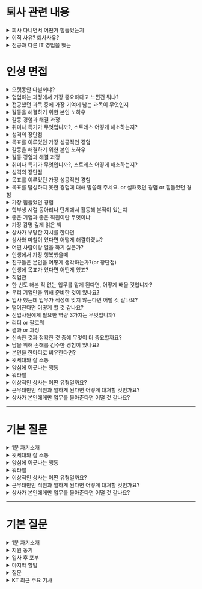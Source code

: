 <h1>퇴사 관련 내용</h1>

<details markdown = "1">
<summary>회사 다니면서 어떤거 힘들었는지</summary>
제가 가장 힘들었던 경험은, **의욕이 부족한 내부 구성원들과 함께 신규 사업을 만들어가야 했던 상황**이었습니다.
회사의 성장을 위해 신규 고객사를 발굴하고 제안 전략을 고민하는 것이 제 역할이었지만, 실제로는 고객 제안보다 사내 설득에 대부분의 에너지를 쏟아야 했던 적이 많았습니다.<br>
<br>
당시 저는 단순히 요청하는 데 그치지 않고, 본사에 계신 협업 부서 분들께 직접 성심당 빵을 전달하며 감사의 마음을 전하기도 했고, 사적으로 식사나 커피를 함께 하며 진솔한 대화를 통해 신뢰를 쌓고자 노력했습니다. 또한 협조가 필요한 자료나 산출물은 제가 먼저 초안을 작성해 전달하며 부담을 줄이려 했습니다. <br>
<br>
그 당시에는 매우 힘들었지만, 돌이켜보면 각 부서가 처한 현실과 애로사항을 이해하는 좋은 계기가 되었고, 결국 사업을 수주한 후에는 오히려 관계가 더 끈끈해지는 계기가 되었습니다.<br>
</details>

<details markdown = "1">
<summary>이직 사유? 퇴사사유?</summary>
우선 더 다양한 솔루션과 도메인을 경험하는 곳에서 역량을 쌓고 싶다는 욕심 떄문이였던 것 같습니다.<br>
현재 근무 중인 팀에서는 총 4개의 솔루션을 판매하고 있고, 이 중 실제 매출의 90% 이상이 두 개의 도구에 집중되어 있습니다. 특정 제품 중심의 영업은 안정적일 수 있지만, 다양한 산업군과 고객 니즈에 맞춰 제안 역량을 확장하기엔 한계가 있다는 고민이 생겼습니다.<br>
<br>
또한 매출에 대한 압박이 거의 없는 조직 분위기다 보니, 낙주가 발생해도 그 원인을 깊이 분석하거나 개선하려는 문화는 상대적으로 약했습니다. 저로서는 정량적인 목표 아래에서 매출 달성을 위해 치열하게 고민하고 행동하는 경험을 하고 싶었습니다. <br>
KT는 자체 솔루션뿐만아니라 파트너사와의 협업을 매우 다양한 제품과 산업군을 다루고 있고, 명확한 매출 목표를 기반으로 움직이는 조직으로 알고 있어 지원하게 되었습니다.<br>
</details>

<details markdown = "1">
<summary>전공과 다른 IT 영업을 했는</summary>
처음에는 컴퓨터 공학 지식을 배우며 프로젝트 관리자(PM)가 되고자 했습니다.<br>
저는 컴퓨터 공학이 흥미로웠고, 특히 다양한 사람들과 소통하는 역할에 매력을 느꼈습니다.<br>
그러나 귀사의 사업 개발 영업 직군에 대해 알게 되면서, 제 커뮤니케이션 능력과 CS 지식을 더욱 효과적으로 활용할 수 있는 분야라고 생각했습니다.<br>
IT 영업직에서는 제품에 대한 깊은 이해를 바탕으로 고객과 직접 만나 솔루션을 제안하고, 수주를 이끌어내는 성취감을 경험할 수 있을 것이라고 판단했습니다.<br>
이러한 이유로 개발자가 아닌 영업직에 지원하게 되었습니다.<br>
</details>


<h1>인성 면접</h1>
<details markdown = "1">
<summary>오랫동안 다닐꺼냐?</summary>
네 오래다닐수 ~~ 정말 오고싶었던 기업인 만 뽑아주시면 최선~~
</details>

<details markdown = "1">
<summary>협업하는 과정에서 가장 중요하다고 느낀건 뭐냐?</summary>
저는 협업 과정에서 동료 간의 믿음이 구축되어 있는 것이 가장 중요하다고 생각합니다.<br>
팀원간의 믿음이 있어야지만 역할 분담 과정 뿐 아니라, 각자의 업무에 집중할 수 있고, <br>
서로 간의 소통 과정에서 각자의 의견이 존중받는다는 분위기가 형성되어 좋은 아이디어가 나올 수 있기 때문입니다.<br>
</details>

<details markdown = "1">
<summary>전공했던 과목 중에 가장 기억에 남는 과목이 무엇인지</summary>
저는 위성정보프로그래밍 및 실습이라는 가장 기억에 남는 것 같습니다. <br>
해당 과목에서 fortran이라는 언어를 바탕으로 처음으로 코딩에 접하게 되었습니다. <br>
이때 단순히 외우는 형식의 공부가 아니라, 해당 언어로 성적 관리 프로그램을 만들어보고 , 코드가 동작하는 것을 보고 IT 계열에 흥미를 느끼게됨.<br>
</details>

<details markdown = "1">
<summary>갈등을 해결하기 위한 본인 노하우</summary>
갈등 과정을 해결하기 위한 저만의 노하우는 서로 진솔한 얘기를 하고, 시간을 많이 가지는 것이라고 생각<br>
슈어소프트테크 근무 하던 당시, 사업을 위해 여러 팀에 업무 협조를 요청 드리는 과정에서 부담스러운 업무라는 이유로 협조가 어려워 조그마한 갈등이 생겼고 이를 해결한 경험이 있다.<br>
이때 저는 협조를 이끌어내고자 업무 적인 내용뿐만 아니라, 점심도 같이 먹고, 퇴근후 저녁에 맥주도 한잔하는 등 시간을 보내며 개인적인 얘기도 많이 하게 되었다.<br>
얘기하는 과정에서 팀장님 만의 애로사항을 경청한 후 같이 해결 방안을 고민하고, 앞으로 같이 발전적으로 나가보자는 얘기하며 최종적으로 협조를 이끌어냄<br>
</details>

<details markdown = "1">
<summary> 갈등 경험과 해결 과정</summary>
갈등 과정을 해결하기 위한 저만의 노하우는 갈등을 해결하기 위해 대화를 많이 <br>
슈어소프트테크 근무 하던 당시, 사업을 위해 여러 팀에 업무 협조를 요청 드리는 과정에서 부담스러운 업무라는 이유로 협조가 어려워 조그마한 갈등이 생겼고 이를 해결한 경험이 있다.<br>
이때 저는 해당 사업을 진행을 함으로써 얻을 수 있는 점을 강조하여 서로의 의견을 좁힐 수 있었고 최종적으로는 협조를 성공적으로 이끌어내게 되었다.<br>
</details>

<details markdown = "1">
<summary> 취미나 특기가 무엇입니까?, 스트레스 어떻게 해소하는지?</summary>
저는 개인적으로 배드민턴과 산책하는 것을 좋아한다.<br>
-> 걱정이 많을때  취미 활동을 하면 스트레스랑 답답한 마음이 해소. 특히 제가 왜 스트레스를 받고 어떻게 해나가야할지 생각이 정리되어서 좋아한다.<br>
-> 고탠션(28파운드), 헤드쪽에 실린 채<br>
<br>
특기 : 새로 만나는 사람과 서로 대화를 이어가는것에 자신있다.<br>
</details>

<details markdown = "1">
<summary> 성격의 장단점 </summary>
저의 가장 큰 장점은 공감력이라고 생각합니다.<br>
고등학교 때 친구들의 추천을 받아 또래상담가 역할을 맡게 되었고, 다양한 친구들의 고민을 들으며 같이 공감하고 소통하는 방법을 배우게되었습니다.<br>
이러한 경험을 바탕으로 현재도 여러 사람들의 말을 잘 경청하고, 개개인의 상황에 맞게 대화를 이어나가며 좋은 관계를 맺어나가고 있습니다.<br>
단점은 때로 거절을 잘 못한다는 것입니다.<br>
실제 업무를 진행하면서, 제 업무 Role이 아닌것에 대해서도 고객 또는 내부 실무진 분들께서 요청하실 때 거절을 잘 못했었습니다.<br>
이때 도움 요청을 거절하지 못해, 제 업무 일정상 차질이 생겼던 적이 있습니다.<br>
현재는 도움 요청에 대해 가능한 한에서만 수락하고 불가능하다면 불가능한 이유를 객관적이고 솔직하게 이야기하면서 정중하게 거절하려고 노력하고 있습니다.<br>
앞으로 마주하는 단점도 성찰하면서 이를 극복하고자 노력<br>
<br>
장점 : 맡은 일은 밤을 세서라도 해내는 끈기와 책임감. 실제 학부 연구생, 회사에서도 고객사 일정에 최대한 맞추고, 사업을 수주하기 위해 야근을 자주하는 등 맡은일은 어떻게는 책임을 가져 하려했다.<br>
단점 : 가끔 주위 사람이 힘들때 해당 상황에 과몰입. 무엇이든 과한것은 자제 필요 너무 과몰입하지 않고 감정 절제하려 노력.<br>
단점 : 직설적이지 못하다는 단점. 팀프로젝트때 참여 안하는 팀원 있었음 -> 직접적으로 문제 제기를 못하고 업무를 나누 어 진행함 -> 지금은 상대방 감정을 존중하면서 필요한 상황엔 직설적으로 피드백을 주도록 노력하고있음<br>
</details>

<details markdown = "1">
<summary> 목표를 이루었던 가장 성공적인 경험</summary>
주도적으로 독일 기업의 사업을 메이킹해보자는 목표를 이뤄낸던 것이 가장 성공적 경험.<br>
당사의 경우 2021년을 마지막으로 독일 업체와의 계약이 끊긴 상황이였다. 당사 사업이 국내에 의존하는 비중이 너무 컸고, 저를 거둬주신 회사에게 감사하다는 마음으로 메이킹 하고 싶었다.<br>
이에 관련 독일 업체를 리스트업한다음에 메일을 보냈고, 한국에 지사가 있는 경우 직접 전화를 걸었다.<br>
이때 한국 완성차 업체를 대상으로 입찰에 참여하는 고객과 컨택이 되었고, 해당 기술용역을 위해 다양한 유관 부서에 협조를 요청하여 제안서를 전달드렸다.<br>
하지만 해당 고객사께서 최종적으로 한국 완성차 업체에 입찰에 실패하여 낙주.<br>
</details>

<details markdown = "1">
<summary>갈등을 해결하기 위한 본인 노하우</summary>
갈등 과정을 해결하기 위한 저만의 노하우는 서로 진솔한 얘기를 하고, 시간을 많이 가지는 것이라고 생각<br>
슈어소프트테크 근무 하던 당시, 사업을 위해 여러 팀에 업무 협조를 요청 드리는 과정에서 부담스러운 업무라는 이유로 협조가 어려워 조그마한 갈등이 생겼고 이를 해결한 경험이 있다.<br>
이때 저는 협조를 이끌어내고자 업무 적인 내용뿐만 아니라, 점심도 같이 먹고, 퇴근후 저녁에 맥주도 한잔하는 등 시간을 보내며 개인적인 얘기도 많이 하게 되었다.<br>
얘기하는 과정에서 팀장님 만의 애로사항을 경청한 후 같이 해결 방안을 고민하고, 앞으로 같이 발전적으로 나가보자는 얘기하며 최종적으로 협조를 이끌어냄<br>
</details>

<details markdown = "1">
<summary> 갈등 경험과 해결 과정</summary>
갈등 과정을 해결하기 위한 저만의 노하우는 갈등을 해결하기 위해 대화를 많이 <br>
슈어소프트테크 근무 하던 당시, 사업을 위해 여러 팀에 업무 협조를 요청 드리는 과정에서 부담스러운 업무라는 이유로 협조가 어려워 조그마한 갈등이 생겼고 이를 해결한 경험이 있다.<br>
이때 저는 해당 사업을 진행을 함으로써 얻을 수 있는 점을 강조하여 서로의 의견을 좁힐 수 있었고 최종적으로는 협조를 성공적으로 이끌어내게 되었다.<br>
</details>

<details markdown = "1">
<summary> 취미나 특기가 무엇입니까?, 스트레스 어떻게 해소하는지?</summary>
저는 개인적으로 배드민턴과 산책하는 것을 좋아한다.<br>
-> 걱정이 많을때  취미 활동을 하면 스트레스랑 답답한 마음이 해소. 특히 제가 왜 스트레스를 받고 어떻게 해나가야할지 생각이 정리되어서 좋아한다.<br>
-> 고탠션(28파운드), 헤드쪽에 실린 채<br>
<br>
특기 : 새로 만나는 사람과 서로 대화를 이어가는것에 자신있다.<br>
</details>

<details markdown = "1">
<summary> 성격의 장단점 </summary>
저의 가장 큰 장점은 공감능력을 바탕으로 한 의사소통 능력이라고 생각합니다.<br>
고등학교 때 친구들의 추천을 받아 또래상담가 역할을 맡게 되었고, 다양한 친구들의 고민을 들으며 같이 공감하고 소통하는 방법을배우게되었습니다.<br>
이러한 경험을 바탕으로 현재도 여러 사람들의 말을 잘 경청하고, 개개인의 상황에 맞게 대화를 이어나가며 좋은 관계를 맺어나가고 있습니다.<br>
단점은 때로 거절을 잘 못한다는 것입니다.<br>
실제 업무를 진행하면서, 제 업무 Role이 아닌것에 대해서도 고객 또는 내부 실무진 분들께서 요청하실 때 거절을 잘 못했었습니다.<br>
이때 도움 요청을 거절하지 못해, 제 업무 일정상 차질이 생겼던 적이 있습니다.<br>
현재는 도움 요청에 대해 가능한 한에서만 수락하고 불가능하다면 불가능한 이유를 객관적이고 솔직하게 이야기하면서 정중하게 거절하려고 노력하고 있습니다.<br>
앞으로 마주하는 단점도 성찰하면서 이를 극복하고자 노력<br>
<br>
장점 : 맡은 일은 밤을 세서라도 해내는 끈기와 책임감. 실제 학부 연구생, 회사에서도 고객사 일정에 최대한 맞추고, 사업을 수주하기 위해 야근을 자주하는 등 맡은일은 어떻게는 책임을 가져 하려했다.<br>
단점 : 가끔 주위 사람이 힘들때 해당 상황에 과몰입. 무엇이든 과한것은 자제 필요 너무 과몰입하지 않고 감정 절제하려 노력.<br>
단점 : 직설적이지 못하다는 단점. 팀프로젝트때 참여 안하는 팀원 있었음 -> 직접적으로 문제 제기를 못하고 업무를 나누 어 진행함 -> 지금은 상대방 감정을 존중하면서 필요한 상황엔 직설적으로 피드백을 주도록 노력하고있음<br>
</details>

<details markdown = "1">
<summary> 목표를 이루었던 가장 성공적인 경험</summary>
에게 가장 성공적인 경험은 ‘독일 기업과의 신규 사업을 주도적으로 성사시키겠다’는 목표를 실현한 것입니다.<br>
당사는 2021년 마지막으로 독일 업체와의 협업이 법적 다툼으로까지 이어져 계약이 종료되었고, 업계 내에서도 평판이 좋지 않은 상황이었습니다. 전체 매출의 상당 부분을 국내에 의존하고 있던 터라, 회사를 도와야겠다는 책임감과 감사한 마음으로 해외 사업을 새롭게 열어보고자 결심했습니다.<br>
<br>
우선 관련 독일 업체를 리스트업한 후, 이메일을 보내고 한국에 지사가 있는 경우에는 직접 전화를 걸어 소통을 시도했습니다. 그 결과, 한국 완성차 업체 대상 입찰에 참여하고 있는 한 독일 고객사와 연결되었고, 해당 기술 용역 제안을 위해 사내 여러 유관 부서와 협업하여 제안서를 전달드렸습니다.
<br>
비록 최초 제안은 고객사가 입찰에서 최종 낙찰을 받으면서 무산되었지만, 저희의 기술력과 대응력을 높이 평가해 주신 덕분에 이후 두 건의 신규 프로젝트에 함께 참여할 기회를 얻었고, 모두 성공적으로 계약을 체결할 수 있었습니다.
<br>
</details>

<details markdown = "1">
<summary> 목표를 달성하지 못한 경험에 대해 말씀해 주세요. or 실패했던 경험 or 힘들었던 경험 </summary>
학부 시절, 저는 수석으로 졸업하는 것을 목표로 삼았으나 달성하지 못한 경험이 있습니다.<br>
이때 저는 흥미가 가는 과목에 대해서는 성적이 좋았으나, 재미가 없다고 느껴진 특정 전공 과목들에 대한 성적이 좋지 못하였습니다.<br>
이 경험을 통해 제가 관심을 가지 않았던 부분에 대해서도 진지한 태도로 접근해야 하며, 큰 목표를 이루기 위해서는 세부적인 요소 하나하나에 무관심하거나 소홀히 해서는 안된다는 점을 깨달았습니다.<br>
<br>
</details>

<details markdown = "1">
<summary> 가장 힘들었던 경험</summary>
이전 독일 업체와의 계약이 2021년 법적 분쟁으로까지 이어졌던 이력이 있었고, 해당 업체의 검토 기준은 국내 고객사에 비해 두 배 이상 까다로웠습니다. 이러한 배경 때문에 내부적으로 부정적인 인식이 강했고, 협조를 얻는 데 큰 어려움이 있었습니다.<br>

저는 해당 업무가 기존에 수행하던 업무와 본질적으로 큰 차이가 없다는 점을 강조하기 위해 관련 논문 및 공식 문서들을 수집해 전달했고, 이 사업을 통해 향후 어떤 비전을 기대할 수 있는지 구체적으로 제시하며 설득을 시도했습니다.<br>

업무적으로 제가 할 수 있는 모든 지원을 다했음에도 불구하고, 협조를 요청한 세 팀 중 두 팀의 동의를 얻지 못했던 점이 가장 힘들었습니다.<br>

이후에는 단순한 논리적 설득이 아닌, 사람 간 신뢰를 기반으로 한 소통이 필요하다고 느꼈고, 해당 팀의 팀장님들과 점심 식사, 커피 미팅, 저녁 자리 등을 통해 진심 어린 대화를 나누고, 출장을 기차타고 가신 경우 제가 역에 데리러 가는등 관계를 쌓기 위해 노력하여 최종적으로 업무 협조를 받게 되었다..<br>

이 경험을 통해 ‘일도 결국 사람과 사람이 하는 일’이며, 내부 설득과 관계 형성을 위한 ‘내부 영업’도 매우 중요하다는 점을 깊이 깨닫게 되었습니다.
<br>
</details>

<details markdown = "1">
<summary> 학부생 시절 동아리나 단체에서 활동해 본적이 있는지 </summary>
학부생 시절 학과 내 축구 동아리에 가입하여 활동하였고, 학생회에서 대내협력부장을 맡아 학과 여러 행사에 참여를 요청드렸습니다.<br>
그리고 연구실에서 학부 연구생 활동을 하였고, 현재 다니는 회사에서는 독서 동아리에 다녔다.<br>
</details>

<details markdown = "1">
<summary> 좋은 기업과 좋은 직원이란 무엇이냐</summary>
좋은 기업 : 직원들이 잠재력을 발휘하고 성장할 수 있는 환경을 조성한 기업. 좋은 직원 : 맡은 역할과 책임을 성실히 수행하고, 어떻게 우리 기업이 더 성장해 나갈 수 있을지 고민하는 직원.
</details>

<details markdown = "1">
<summary>가장 감명 깊게 읽은 책</summary>
저는 거절은 해야겠는데 말을 못하겠고라는 책을 가장 감명 깊게 읽은 것 같습니다.
해당 책을 통해 사람들이 거절은 잘 못하는 이유은 대개 관계 불안 있고, 오히려 거절을 하는 것이 자신에게 도움이 될 뿐만 아니라, 관계 유지에 도움이 된다는 것을 알게 되었습니다.
이후 저는 도움 요청에 대해 가능한 한에서만 수락하고 불가능하다면, 불가능한 이유를 솔직하게 이야기하면서 정중하게 거절하려고 노력하고있습니다.
</details>

<details markdown = "1">
<summary>상사가 부당한 지시를 한다면</summary>
저는 우선적으로 법적이나, 회사 내규에 어긋나는 지시거나 회사의 이윤에 해를 끼치는지 부터 판단해 보겠습니다.
이때 만약 어긋나는 일이라고 확인된다면 가까운 선배뿐과 조용히 조언을 구한 후 행동하겠습니다.
하지만 부당한 지시가 저만의 생각이였다면, 일단은 지시를 따르겠습니다.
먼저 회사생활을 시작하신 상사의 지시는 이유가 있다고 생각하고, 큰 일이 아니라면 지시 이행 후에 나중에 개인적으로 말씀드려도 되는 부분이라고 생각합니다.
</details>

<details markdown = "1">
<summary>상사와 마찰이 있다면 어떻게 해결하겠냐?</summary>
상사분과 갈등이 생긴다면, 우선 상사분과 대화를 통해 문제를 해결하도록 적극적으로 노력하겠습니다.
이때 상사분의 생각과 의견을 들어보고, 어디서 부터 오해가 생겼는지 파악하여 그것을 해결하도록 하겠습니다.
상사분은 인생과 실무에 있어 저보다는 경험이 많은 분이므로, 의견을 받아들이되, 불합리하거나 회사의 이익에 반하는 것이 있으면 의견을 제시하여 조율하도록 노력하겠습니다.
</details>

<details markdown = "1">
<summary>어떤 사람이랑 일을 하기 싫은가?</summary>
저는 개인적으로 **업무에 비협조적인 태도를 보이는 사람과 함께 일하는 것이 어렵다고 느낍니다.<br>
업무라는것은 각자의 역할과 책임의 바탕으로 공동의 목표를 달성하는 과정이라 생각합니다.<br>
이를 달성하는 과정에서, 업무에 비협조적인 태도를 보이는 사람이 있을 때 업무 효율 뿐만 아니라, 관련 부서에 사기까지 저하 시키는 것을 확인하게됨<br>
하지만 저는 그 부서만의 입장을 파악하기 위해 노력했고, 업무 목적과 기대효과를 수치와 사례로 정리해 설득한다.<br>
</details>

<details markdown = "1">
<summary>인생에서 가장 행복했을때</summary>
-> 저에게 인생에서 가장 행복했던 순간은,
고등학교 시절 가족들과 함께 오사카로 여행을 갔을 때입니다.

당시 아버지께서 평일은 물론 주말에도 바쁘셔서
한자리에 모이기조차 어려웠던 시기가 있었습니다.
이때 아버지가 시간을 내실 수 있으셔서 고2 겨울방학 때 처음으로 가족 모두가 함께 여행을 갈 수 있었습니다.

그 여행에서 서로의 일상과 고민을 나누며 진솔한 대화를 나눌 수 있었고,
특히 길에서 웃고 떠들던 기억이 지금도 따뜻하게 남아 있습니다.

단순한 여행을 넘어, 가족간의 유대감이 얼마나 따뜻한지 느낄 수 있었던 순간이었기에
제 인생에서 가장 소중하고 행복한 기억으로 남아 있습니다.<br>
</details>

<details markdown = "1">
<summary>친구들은 본인을 어떻게 생각하는가?(or 장단점)</summary>
친구들이 말하는 저는 같이 있으면 재미있다는 것입니다.
여러 사람들과 있을때 재밌는 분위기를 조성하는 역할을 해서 이런 얘기를 종종 듣는것 같습니다.
반면 제 단점을 과몰입을 하는 것이라고 생각하는 것 같습니다.
친구들이 슬프거나 기쁠때 오히려 제가 더 기뻐하고 더 슬퍼하는 경우가 있습니다.
뭐든 과한것은 좋지 않기 떄문에 현재는 너무 과몰입하지 않고 감정을 절제하려고 노력하고 있습니다.<br>
</details>

<details markdown = "1">
<summary>인생에 목표가 있다면 어떤게 있죠?</summary>
우선 회사에서는 10년 내로 인정받는 직원이 되어 보직자가 되고, 여러 후배들을 잘 이끄는 멘토 역할을 하는것이 목표.<br>
개인적으로는 어떤 자리에 있어도 필요한 사람이 되자<br>
지금까지 영업을 하면서 항상 저를 거둬주신 회사에 대해 감사함을 느꼈고, 언제나 맡은 목표 이상을 해내고자 노력했다.<br>
앞으로도 기억되는 사람이 되고자 맡은일에 최선을 다해 신뢰와 믿음을 쌓아가고자 함.<br>
</details>

<details markdown = "1">
<summary>직업관</summary>
제가 평소에 생각하는 직업관의 첫 번째는 **‘가장 잘할 수 있는 일을 하는 것’**입니다. 대학교 시절, 대내협력부장을 맡아 환경해양대학 내 행사 참여율을 가장 높은 학과로 변화시킨 경험이 있고, 현재 영업 업무를 하며 주위에서 수주가 어렵다고 판단했던 사업을 성공적으로 성사시킨 경험도 있습니다. 이러한 성과를 통해 영업은 제가 가장 잘할 수 있는 일이라고 확신하게 되었습니다.
두 번째는 **‘흥미와 재미를 느낄 수 있는 분야에서 일하는 것’**입니다.
IT 분야는 트렌드가 빠르게 변하고, 이에 따라 다양한 기술과 도구들이 끊임없이 발전하고 있습니다. 이러한 역동적인 변화는 저의 지적 호기심을 자극하며, 꾸준히 배우고 성장할 수 있도록 동기를 부여합니다.

저는 앞으로도 저의 역량을 가장 잘 발휘할 수 있으며, 동시에 흥미와 열정을 유지할 수 있는 분야에서 전문가로 성장하고 싶습니다.
</details>

<details markdown = "1">
<summary>한 번도 해본 적 없는 업무를 맡게 된다면, 어떻게 배울 것입니까?</summary>
우선 업무 메뉴얼이나 가이드라인을 찾아서 전반적인 프로세스를 파악하고자 읽어볼것 같다.<br>
그 다음 실제 업무를 하며 저만의 일지를 만들어서, 단계별로 업무의 주요 절차나 팁 정리<br>
</details>


<details markdown = "1">
<summary>우리 기업만을 위해 준비한 것이 있나요?</summary>
팔란티어 MS와 제조업과 한국어 특화 AI~~~
</details>


<details markdown = "1">
<summary>입사 했는데 업무가 적성에 맞지 않는다면 어떨 것 같나요?</summary>
우선 초기에 업무에 적응하지 못한다면 적성에 안맞다고 착각할 수도 있습니다.<br>
-> 이를 업무 적응 과정이라고 생각했습니다.<br>
저 또한 처음에 입사했을때 업무를 배우고 적응하기 힘들어 이 일이 적성에 맞나라고 생각했지만,<br>
실제로 어느 경험치가 쌓였을 때는 이 만큼 나랑 맞는 직무가 있을까라는 생각을 가질 정도로 만족한다.<br>
따라서 적성에 맞지 않더라도 업무 역량을 익히느 ㄴ과정이라 생각하고 열시미<br>
</details>

<details markdown = "1">
<summary>떨어진다면 어떻게 할 것 같나요?</summary>
열심히 준비하여 떨어질거 같진 않지만~~~ 떨어진다면 그 이유에 대해 다시 생각해볼것 같습니다.<br>
이후 부족했던점을 객관적으로 파악하고 보완하여 하반기에 KT에 좋은 모습으로 지원하고 싶다.<br>
</details>

<details markdown = "1">
<summary>신입사원에게 필요한 역량 3가지는 무엇입니까?</summary>
열심히 준비하여 떨어질거 같진 않지만~~~ 떨어진다면 그 이유에 대해 다시 생각해볼것 같습니다.<br>
이후 부족했던점을 객관적으로 파악하고 보완하여 하반기에 KT에 좋은 모습으로 지원하고 싶다.<br>
</details>

<details markdown = "1">
<summary>리더 or 팔로워</summary>
저는 두 가지 역할을 모두할 수 있지만 추진력있는 리더에 가깝습니다.
+ 사례<br>
</details>

<details markdown = "1">
<summary>결과 or 과정</summary>
결과와 과정 모두 중요하지만, 결과가 더 중요하다고 생각합니다. 과정이 좋더라도, 기업은 성과있어야 운영이 되는 조직입니다.<br>
특히 영업직은 필드에서 성과로 증명하는 것이 필수적.
</details>

<details markdown = "1">
<summary>신속한 것과 정확한 것 중에 무엇이 더 중요할까요?</summary>
정확이 중요하다 생각한다. 영업의 경우 신속하게 대응도 중요하지만 결국 핵심은 정확하게 기술적인 내용을 파악하고 이를 고객에게 전달해야만 좋을결과 얻는다고 생각
</details>

<details markdown = "1">
<summary>남을 위해 손해를 감수한 경험이 있나요?</summary>
과거 영업 데이터 정리<br>
</details>

<details markdown="1"> <summary>본인을 한마디로 비유한다면?</summary> 
저는 저 자신을 **‘하얀 도화지’**에 비유하고 싶습니다. 하얀 도화지는 어떤 색과도 잘 어우러지며, 상대의 색을 더 선명하게 살려주는 특성이 있습니다. 저는 다양한 성향의 사람들과 협업할 때, 상대의 의견을 존중하고 조율하며 조화롭게 일하는 것을 중요하게 생각합니다.
실제로 여러 부서와의 협업이 필요한 영업 업무를 수행하면서도, 상대 팀의 관점을 먼저 이해하고 조율점을 찾아가는 방식으로 신뢰를 얻고, 공동의 목표를 효과적으로 달성해왔습니다.

앞으로도 저는 어떤 환경, 어떤 사람과도 잘 어우러지며, 조직과 함께 새로운 가치를 그려낼 수 있는 사람이고 싶습니다.

</details>

<details markdown="1"> 
<summary>윗세대와 잘 소통</summary> 
세대 차이가 있더라도 대화를 통해 하나의 공감대를 찾아내어 대화. 너무 불편하게만 생각하지 않고 다가가는 것
</details>

<details markdown="1"> 
<summary>양심에 어긋나는 행동</summary> 
선배들의 레포트 자료 참고해 과제 마무리, 이를 다들 관행처럼 사용했기에 문제가 없다 생각했지만<br>
  추후에 잘못된 걸 깨닫고 저만의 자료로 마무리
</details>

<details markdown="1"> 
<summary>워라밸</summary> 
 워라벨은 중요한 사회적 트렌드라고 생각하지만, 개인의 워라벨 추구가 지나치게 강조되면 자신의 업무를 소홀히하여 조직에 민폐가 될 수 있다고 생각합니다.
<br>
2) 따라서 워라벨을 추구하되, 자신의 업무에 대한 애정과 책임감을 잃지 않고 업무에 충실함으로써 기업의 목표를 달성하고 동료들과의 원활한 협력을 이끌어내는 것이 바람직하다고 생각합니다. 
</details>

<details markdown="1"> 
<summary>이상적인 상사는 어떤 유형일까요?</summary> 
1) 저는 피드백을 솔직하게 주고 받을 수 있는 환경을 조성하여 서로의 성장을 촉진할 수 있는 상사라고 생각합니다. 

2) 이런 상사와 일을 하면 누구나 자신의 업무 역량을 객관적으로 파악할 수 있다고 생각합니다. 

3) 그렇기에 저는 상급자나 동료들의 피드백을 적극적으로 반영하는 것은 물론이고, 개인업무만 생각하는 것이 아닌 동료들의 업무도 두루 살필 수 있는 직원이 되겠습니다.
</details>

<details markdown="1"> 
<summary>근무태만인 직원과 일하게 된다면 어떻게 대처할 것인가요?</summary> 
1) 우선 동료와 커피를 마시면서 편안하게 이 문제에 대해서 이야기를 나누겠습니다. 이 과정에서 동료를 독려하고 제 의견을 이야기해야 해당 문제가 수월하게 해결될 수 있을 것 같습니다. 

2) 너무 불편한 분위기에서 격식을 갖춰 불만을 말하게 되면 오히려 반감을 살 수 있기 때문입니다.

3) 그럼에도, 직원의 근무태만이 고쳐지지 않는다면 그 직원과 함께 일하기는 어려울 것 같습니다. 따라서 상사께 해당문제를 보고하고 조치취해 다른 직원에게도 피해가 가지 않도록 하겠습니다.
</details>

<details markdown="1"> 
<summary>상사가 본인에게만 업무를 몰아준다면 어떨 것 같나요?</summary> 
1) 상사가 저에게 어떤 일을 몰아준다면 그것은 분명 어떤 이유가 있을 것이라고 생각합니다. 따라서 상사의 지시를 따르며 힘든 일이라도 배울 점이 있다는 생각으로 최선을 다하겠습니다. <br>
<br>
2) 만약 이러한 업무가 저의 능력으로 처리할 수 없는 수준이라면, 조직에 피해를 줄 수 있으니 상사와 대화를 나누어 대응책을 찾아보도록 하겠습니다. 나아가, 제가 마무리하지 못한 업무는 꼭 해내겠다는 자세를 보이겠습니다.<br>
</details>

-----------------------------------------------------
<h1>기본 질문</h1>

<details markdown="1"> 
<summary>1분 자기소개</summary> 
안녕하십니까. 저는 고객의 니즈를 기회로, 데이터를 성과로 전환하는 지원자입니다.<br>
회사에서 자사 SW 판매 및 기술용역 수주를 담당하며 인바운드를뿐만 아니라 적극적으로 아웃바운드를 진행하였습니다. 이를 통해, 4년만에 독일 부품사와의 기술용역 계약을 새롭게 성사시킨 경험이 있습니다.
  
또한 코파일럿과 지피티를 활용해 방치된 과거 영업 데이터 분석하고, 이를 기반으로 고객분들께 제안드려 5건의 유지보수 계약과 2건의 신규 도구 도입을 진행할 수 있었습니다.
  
추가적으로 고객분들의 페인포인트를 해결드리기 위해 ,전사적으로 활용가능한 경쟁사 전체 제품비교자료를 주도적으로 구축해본 경험이 있습니다.

저의 이러한 주도적이고 고객중심적인역량과 경험을는 저 자신을 **‘하얀 도화지’**에 비유하고 싶습니다. 하얀 도화지는 어떤 색과도 잘 어우러지며, 상대의 색을 더 선명하게 살려주는 특성이 있습니다. 저는 다양한 성향의 사람들과 협업할 때, 상대의 의견을 존중하고 조율하며 조화롭게 일하는 것을 중요하게 생각합니다.
실제로 여러 부서와의 협업이 필요한 영업 업무를 수행하면서도, 상대 팀의 관점을 먼저 이해하고 조율점을 찾아가는 방식으로 신뢰를 얻고, 공동의 목표를 효과적으로 달성해왔습니다.

앞으로도 저는 어떤 환경, 어떤 사람과도 잘 어우러지며, 조직과 함께 새로운 가치를 그려낼 수 있는 사람이고 싶습니다.

</details>

<details markdown="1"> 
<summary>윗세대와 잘 소통</summary> 
세대 차이가 있더라도 대화를 통해 하나의 공감대를 찾아내어 대화. 너무 불편하게만 생각하지 않고 다가가는 것
</details>

<details markdown="1"> 
<summary>양심에 어긋나는 행동</summary> 
선배들의 레포트 자료 참고해 과제 마무리, 이를 다들 관행처럼 사용했기에 문제가 없다 생각했지만<br>
  추후에 잘못된 걸 깨닫고 저만의 자료로 마무리
</details>

<details markdown="1"> 
<summary>워라밸</summary> 
 워라벨은 중요한 사회적 트렌드라고 생각하지만, 개인의 워라벨 추구가 지나치게 강조되면 자신의 업무를 소홀히하여 조직에 민폐가 될 수 있다고 생각합니다.
<br>
2) 따라서 워라벨을 추구하되, 자신의 업무에 대한 애정과 책임감을 잃지 않고 업무에 충실함으로써 기업의 목표를 달성하고 동료들과의 원활한 협력을 이끌어내는 것이 바람직하다고 생각합니다. 
</details>

<details markdown="1"> 
<summary>이상적인 상사는 어떤 유형일까요?</summary> 
1) 저는 피드백을 솔직하게 주고 받을 수 있는 환경을 조성하여 서로의 성장을 촉진할 수 있는 상사라고 생각합니다. 

2) 이런 상사와 일을 하면 누구나 자신의 업무 역량을 객관적으로 파악할 수 있다고 생각합니다. 

3) 그렇기에 저는 상급자나 동료들의 피드백을 적극적으로 반영하는 것은 물론이고, 개인업무만 생각하는 것이 아닌 동료들의 업무도 두루 살필 수 있는 직원이 되겠습니다.
</details>

<details markdown="1"> 
<summary>근무태만인 직원과 일하게 된다면 어떻게 대처할 것인가요?</summary> 
1) 우선 동료와 커피를 마시면서 편안하게 이 문제에 대해서 이야기를 나누겠습니다. 이 과정에서 동료를 독려하고 제 의견을 이야기해야 해당 문제가 수월하게 해결될 수 있을 것 같습니다. 

2) 너무 불편한 분위기에서 격식을 갖춰 불만을 말하게 되면 오히려 반감을 살 수 있기 때문입니다.

3) 그럼에도, 직원의 근무태만이 고쳐지지 않는다면 그 직원과 함께 일하기는 어려울 것 같습니다. 따라서 상사께 해당문제를 보고하고 조치취해 다른 직원에게도 피해가 가지 않도록 하겠습니다.
</details>

<details markdown="1"> 
<summary>상사가 본인에게만 업무를 몰아준다면 어떨 것 같나요?</summary> 
1) 상사가 저에게 어떤 일을 몰아준다면 그것은 분명 어떤 이유가 있을 것이라고 생각합니다. 따라서 상사의 지시를 따르며 힘든 일이라도 배울 점이 있다는 생각으로 최선을 다하겠습니다. <br>
<br>
2) 만약 이러한 업무가 저의 능력으로 처리할 수 없는 수준이라면, 조직에 피해를 줄 수 있으니 상사와 대화를 나누어 대응책을 찾아보도록 하겠습니다. 나아가, 제가 마무리하지 못한 업무는 꼭 해내겠다는 자세를 보이겠습니다.<br>
</details>

-----------------------------------------------------
<h1>기본 질문</h1>

<details markdown="1"> 
<summary>1분 자기소개</summary> 
안녕하십니까. 저는 고객의 니즈를 기회로, 데이터를 성과로 연결하는 지원자입니다.<br>
회사에서 자사 SW 판매 및 기술용역 수주를 담당하며 인바운드를뿐만 아니라 적극적으로 아웃바운드를 진행하였습니다. 이를 통해, 4년만에 독일 부품사와의 기술용역 계약을 새롭게 성사시킨 경험이 있습니다.
  
또한 코파일럿과 지피티를 활용해 방치된 과거 영업 데이터 분석하고, 이를 기반으로 고객분들께 제안드려 5건의 유지보수 계약과 2건의 신규 도구 도입을 진행할 수 있었습니다.
  
추가적으로 고객분들의 페인포인트를 해결드리기 위해 ,전사적으로 활용가능한 경쟁사 전체 제품비교자료를 주도적으로 구축해본 경험이 있습니다.

저의 이러한 주도적이고 고객중심적인 역량과 경험을 목표 이상의 성과를 내는 지원자가 되겠습니다. 감사합니다.<br> 
</details>

<details markdown="1"> 
<summary>지원 동기</summary> 
저는 기업을 선택할 때, 단순히 성장의 방향을 말하는 것이 아니라, 그것을 실제로 실행하고 있는가를 가장 중요하게 봅니다.<br>
<br>
KT는 통신 분야에서의 성공에 안주하지 않고, AX 시장을 선도하기 위해 실제로 움직이고 있는 기업이라 생각합니다. MS, 팔란티어 등 글로벌 빅테크와의 협업을 통해 한국형 AI를 구축하고 있으며, 자체 AICC 플랫폼과 코파일럿 도입을 통해 전사적으로 AI를 기반 업무 혁신을 선도하고 있다는 모습에서 강한 실행력을 느꼈습니다.<br>
이는 고객분들에게 단순한 기술 제안을 넘어, 믿고 도입할 수 있는 실증된 레퍼런스를 제공할 수 있다고 생각합니다.<br>
<br>
저는 이러한 KT에서 저만의 역량과 경험을 바탕으로, 고객분들에게 실질적인 가치를 전달하는 전문적인 B2B 직무자가 되고자 지원하게 되었습니다.<br>
<br>
</details>

<details markdown="1"> 
<summary>입사 후 포부</summary> 
입사 직후에는 **KT의 서비스와 제품에 대한 학습을 최우선으로 삼아**, 다양한 업무 매뉴얼과 고객 응대 흐름을 빠르게 익히겠습니다. 이를 통해 인바운드 업무를 안정적으로 수행하고자합니다. <br>
이후에는 부산 경남의 주요 산업인 제조업 고객분들께 적극적인 아웃바운드를 진행하여 목표 매출액의 130% 이상을 달성하고 싶다. <br>
장기적으로는 보직자로 성장하여 동료 및 후배들과 솔직한 피드백을 주고받을 수 있는 환경을 조성하고, 다양한 산업 도메인 지식을 기반으로 시장에 흐름에 맞는 영업 전략을 수립하는 리더가 되고 싶습니다.<br>
좋은 기회를 주신다면 말씀 드린 내용 꼭 실행<br>
</details>

<details markdown="1"> 
<summary>마지막 할말</summary> 
먼저, 이렇게 황금같은 주말에 시간을 내시어 저희를 위해 얘기를 들어주시고, 질문 주신점에 진심으로 감사드립니다.
면접을 준비하는 과정에서 여러가지 기사나 영상을 보며, KT에서 일하고 싶다는 마음이 더 간절해진것 같습니다. 아직 부족하고 배울점이 많지만, 누구보다 빠르게 적응하고, 팀과 고객분들의 기대 그 이상을 실현하는 사람이 되고 싶습니다. KT 라는 이름이 제 명함에 새겨진다면, 그것이 동료분들과 파트너분들의 노력을 가장 앞에서 증명하는 책임이라 여기고 일하겠습니다.
<br>
그리고 면접관님들께서 "저 친구 내가 뽑았어"라고 자신있게! 말하실 수 있는 그런 사원이 되겠습니다. 감사합니다.
</details>


<details markdown="1"> 
<summary>질문</summary> 
1.실제로 직무를 수행하실때, 목표 이상의 성과를 내기 위해서는 어떠한 부분이 중요하다고 생각하시는지 여쭤보고 싶습니다.<br>
2.실제로 다양한 KT 제품과 파트너사 제품을 영업할 기회가 생기는지<br>
</details>

<details markdown="1"> 
<summary>KT 최근 주요 기사</summary> 
고객 분과 도메인에 특화된 한국적 AI 제품을 출시하여 삶의 질 향상에 기여하겠다는 K-Intellgence 출시<br>
MS와 협업. 영업이익 6800<br>


</details>









